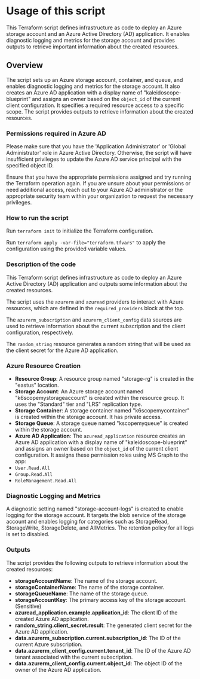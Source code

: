 # Usage of this script

This Terraform script defines infrastructure as code to deploy an Azure storage account and an Azure Active Directory (AD) application. It enables diagnostic logging and metrics for the storage account and provides outputs to retrieve important information about the created resources.

## Overview

The script sets up an Azure storage account, container, and queue, and enables diagnostic logging and metrics for the storage account. It also creates an Azure AD application with a display name of "kaleidoscope-blueprint" and assigns an owner based on the `object_id` of the current client configuration. It specifies a required resource access to a specific scope. The script provides outputs to retrieve information about the created resources.

### Permissions required in Azure AD
Please make sure that you have the 'Application Administrator' or 'Global Administrator' role in Azure Active Directory. Otherwise, the script will have insufficient privileges to update the Azure AD service principal with the specified object ID.

Ensure that you have the appropriate permissions assigned and try running the Terraform operation again. If you are unsure about your permissions or need additional access, reach out to your Azure AD administrator or the appropriate security team within your organization to request the necessary privileges.

### How to run the script
Run `terraform init` to initialize the Terraform configuration.

Run `terraform apply -var-file="terraform.tfvars"` to apply the configuration using the provided variable values.

### Description of the code

This Terraform script defines infrastructure as code to deploy an Azure Active Directory (AD) application and outputs some information about the created resources.

The script uses the `azurerm` and `azuread` providers to interact with Azure resources, which are defined in the `required_providers` block at the top.

The `azurerm_subscription` and `azurerm_client_config` data sources are used to retrieve information about the current subscription and the client configuration, respectively.

The `random_string` resource generates a random string that will be used as the client secret for the Azure AD application.

### Azure Resource Creation

- **Resource Group**: A resource group named "storage-rg" is created in the "eastus" location.
- **Storage Account**: An Azure storage account named "k6scopemystorageaccount" is created within the resource group. It uses the "Standard" tier and "LRS" replication type.
- **Storage Container**: A storage container named "k6scopemycontainer" is created within the storage account. It has private access.
- **Storage Queue**: A storage queue named "kscopemyqueue" is created within the storage account.
- **Azure AD Application**: The `azuread_application` resource creates an Azure AD application with a display name of "kaleidoscope-blueprint" and assigns an owner based on the `object_id` of the current client configuration. It assigns these permission roles using MS Graph to the app:
- `User.Read.All`
- `Group.Read.All`
- `RoleManagement.Read.All`
### Diagnostic Logging and Metrics

A diagnostic setting named "storage-account-logs" is created to enable logging for the storage account. It targets the blob service of the storage account and enables logging for categories such as StorageRead, StorageWrite, StorageDelete, and AllMetrics. The retention policy for all logs is set to disabled.

### Outputs

The script provides the following outputs to retrieve information about the created resources:

- **storageAccountName**: The name of the storage account.
- **storageContainerName**: The name of the storage container.
- **storageQueueName**: The name of the storage queue.
- **storageAccountKey**: The primary access key of the storage account. (Sensitive)
- **azuread_application.example.application_id**: The client ID of the created Azure AD application.
- **random_string.client_secret.result**: The generated client secret for the Azure AD application.
- **data.azurerm_subscription.current.subscription_id**: The ID of the current Azure subscription.
- **data.azurerm_client_config.current.tenant_id**: The ID of the Azure AD tenant associated with the current subscription.
- **data.azurerm_client_config.current.object_id**: The object ID of the owner of the Azure AD application.
